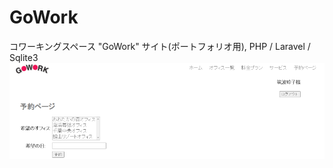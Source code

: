 # GoWork
コワーキングスペース "GoWork" サイト(ポートフォリオ用), PHP / Laravel / Sqlite3
![image](/public/img/ReadMeImage.png)

